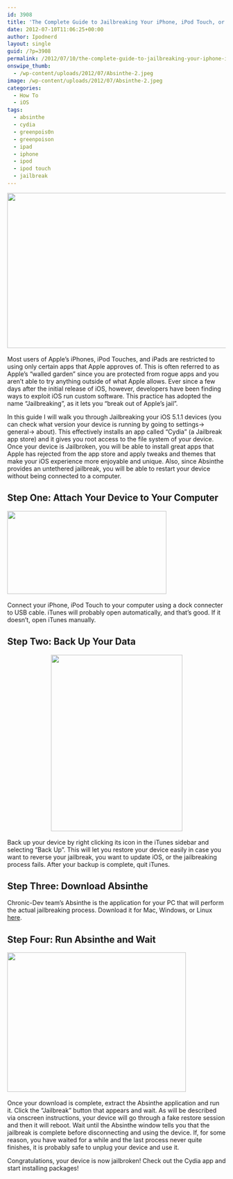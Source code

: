 ```yaml
---
id: 3908
title: 'The Complete Guide to Jailbreaking Your iPhone, iPod Touch, or iPad [5.1.1]'
date: 2012-07-10T11:06:25+00:00
author: Ipodnerd
layout: single
guid: /?p=3908
permalink: /2012/07/10/the-complete-guide-to-jailbreaking-your-iphone-ipod-touch-or-ipad-5-1-1/
onswipe_thumb:
  - /wp-content/uploads/2012/07/Absinthe-2.jpeg
image: /wp-content/uploads/2012/07/Absinthe-2.jpeg
categories:
  - How To
  - iOS
tags:
  - absinthe
  - cydia
  - greenpois0n
  - greenpoison
  - ipad
  - iphone
  - ipod
  - ipod touch
  - jailbreak
---
```

<p style="text-align: center;">
  <a href="/wp-content/uploads/2012/07/Absinthe-2.jpeg"><img class="aligncenter size-full wp-image-3917" title="Absinthe-2" src="/wp-content/uploads/2012/07/Absinthe-2.jpeg" alt="" width="585" height="357" srcset="/wp-content/uploads/2012/07/Absinthe-2.jpeg 650w, /wp-content/uploads/2012/07/Absinthe-2-300x183.jpeg 300w, /wp-content/uploads/2012/07/Absinthe-2-180x109.jpeg 180w, /wp-content/uploads/2012/07/Absinthe-2-360x219.jpeg 360w" sizes="(max-width: 585px) 100vw, 585px" /></a>
</p>

Most users of Apple&#8217;s iPhones, iPod Touches, and iPads are restricted to using only certain apps that Apple approves of. This is often referred to as Apple&#8217;s &#8220;walled garden&#8221; since you are protected from rogue apps and you aren&#8217;t able to try anything outside of what Apple allows. Ever since a few days after the initial release of iOS, however, developers have been finding ways to exploit iOS run custom software. This practice has adopted the name &#8220;Jailbreaking&#8221;, as it lets you &#8220;break out of Apple&#8217;s jail&#8221;.

In this guide I will walk you through Jailbreaking your iOS 5.1.1 devices (you can check what version your device is running by going to settings-> general-> about). This effectively installs an app called &#8220;Cydia&#8221; (a Jailbreak app store) and it gives you root access to the file system of your device. Once your device is Jailbroken, you will be able to install great apps that Apple has rejected from the app store and apply tweaks and themes that make your iOS experience more enjoyable and unique. Also, since Absinthe provides an untethered jailbreak, you will be able to restart your device without being connected to a computer.

## Step One: Attach Your Device to Your Computer

[<img class="aligncenter size-full wp-image-3916" title="connect-iphone-pc" src="/wp-content/uploads/2012/07/connect-iphone-pc.png" alt="" width="367" height="191" srcset="/wp-content/uploads/2012/07/connect-iphone-pc.png 367w, /wp-content/uploads/2012/07/connect-iphone-pc-300x156.png 300w, /wp-content/uploads/2012/07/connect-iphone-pc-180x93.png 180w, /wp-content/uploads/2012/07/connect-iphone-pc-360x187.png 360w" sizes="(max-width: 367px) 100vw, 367px" />](/wp-content/uploads/2012/07/connect-iphone-pc.png)

Connect your iPhone, iPod Touch to your computer using a dock connecter to USB cable. iTunes will probably open automatically, and that&#8217;s good. If it doesn&#8217;t, open iTunes manually.

## Step Two: Back Up Your Data

<p style="text-align: center;">
  <a href="/wp-content/uploads/2012/07/create-iphone-backup.jpeg"><img class="aligncenter size-full wp-image-3918" title="create-iphone-backup" src="/wp-content/uploads/2012/07/create-iphone-backup.jpeg" alt="" width="303" height="406" srcset="/wp-content/uploads/2012/07/create-iphone-backup.jpeg 337w, /wp-content/uploads/2012/07/create-iphone-backup-224x300.jpeg 224w, /wp-content/uploads/2012/07/create-iphone-backup-180x240.jpeg 180w" sizes="(max-width: 303px) 100vw, 303px" /></a>
</p>

Back up your device by right clicking its icon in the iTunes sidebar and selecting &#8220;Back Up&#8221;. This will let you restore your device easily in case you want to reverse your jailbreak, you want to update iOS, or the jailbreaking process fails. After your backup is complete, quit iTunes.

## Step Three: Download Absinthe

Chronic-Dev team&#8217;s Absinthe is the application for your PC that will perform the actual jailbreaking process. Download it for Mac, Windows, or Linux <a href="http://greenpois0n.com/2012/05/absinthe-2-0-has-arrived/" target="_blank">here</a>.

## Step Four: Run Absinthe and Wait

[<img class="aligncenter size-full wp-image-3919" title="Absinthe-2.0.1-Mac" src="/wp-content/uploads/2012/07/Absinthe-2.0.1-Mac.jpeg" alt="" width="412" height="321" srcset="/wp-content/uploads/2012/07/Absinthe-2.0.1-Mac.jpeg 412w, /wp-content/uploads/2012/07/Absinthe-2.0.1-Mac-300x233.jpeg 300w, /wp-content/uploads/2012/07/Absinthe-2.0.1-Mac-180x140.jpeg 180w, /wp-content/uploads/2012/07/Absinthe-2.0.1-Mac-360x280.jpeg 360w" sizes="(max-width: 412px) 100vw, 412px" />](/wp-content/uploads/2012/07/Absinthe-2.0.1-Mac.jpeg)

Once your download is complete, extract the Absinthe application and run it. Click the &#8220;Jailbreak&#8221; button that appears and wait. As will be described via onscreen instructions, your device will go through a fake restore session and then it will reboot. Wait until the Absinthe window tells you that the jailbreak is complete before disconnecting and using the device. If, for some reason, you have waited for a while and the last process never quite finishes, it is probably safe to unplug your device and use it.

Congratulations, your device is now jailbroken! Check out the Cydia app and start installing packages!
